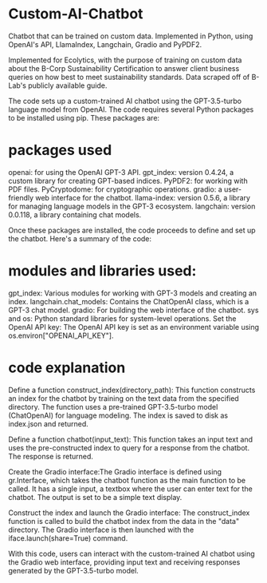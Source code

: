 # Custom-AI-Chatbot
Chatbot that can be trained on custom data. Implemented in Python, using OpenAI's API, LlamaIndex, Langchain, Gradio and PyPDF2. 

Implemented for Ecolytics, with the purpose of training on custom data about the B-Corp Sustainability Certification to answer client business queries on how best to meet sustainability standards. Data scraped off of B-Lab's publicly available guide.

The code sets up a custom-trained AI chatbot using the GPT-3.5-turbo language model from OpenAI. The code requires several Python packages to be installed using pip. These packages are:

# packages used
openai: for using the OpenAI GPT-3 API.
gpt_index: version 0.4.24, a custom library for creating GPT-based indices.
PyPDF2: for working with PDF files.
PyCryptodome: for cryptographic operations.
gradio: a user-friendly web interface for the chatbot.
llama-index: version 0.5.6, a library for managing language models in the GPT-3 ecosystem.
langchain: version 0.0.118, a library containing chat models.

Once these packages are installed, the code proceeds to define and set up the chatbot. Here's a summary of the code:

# modules and libraries used:

gpt_index: Various modules for working with GPT-3 models and creating an index.
langchain.chat_models: Contains the ChatOpenAI class, which is a GPT-3 chat model.
gradio: For building the web interface of the chatbot.
sys and os: Python standard libraries for system-level operations.
Set the OpenAI API key: The OpenAI API key is set as an environment variable using os.environ["OPENAI_API_KEY"].



# code explanation

Define a function construct_index(directory_path): This function constructs an index for the chatbot by training on the text data from the specified directory. The function uses a pre-trained GPT-3.5-turbo model (ChatOpenAI) for language modeling. The index is saved to disk as index.json and returned.

Define a function chatbot(input_text): This function takes an input text and uses the pre-constructed index to query for a response from the chatbot. The response is returned.

Create the Gradio interface:The Gradio interface is defined using gr.Interface, which takes the chatbot function as the main function to be called. It has a single input, a textbox where the user can enter text for the chatbot. The output is set to be a simple text display.

Construct the index and launch the Gradio interface: The construct_index function is called to build the chatbot index from the data in the "data" directory. 
The Gradio interface is then launched with the iface.launch(share=True) command.

With this code, users can interact with the custom-trained AI chatbot using the Gradio web interface, providing input text and receiving responses generated by the GPT-3.5-turbo model.
